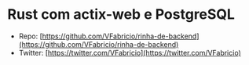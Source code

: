 # Rust com actix-web e PostgreSQL

- Repo: [https://github.com/VFabricio/rinha-de-backend](https://github.com/VFabricio/rinha-de-backend)
- Twitter: [https://twitter.com/VFabricio](https://twitter.com/VFabricio)
